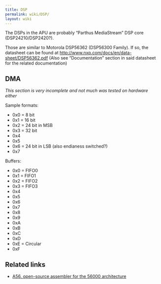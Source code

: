 ```yaml
---
title: DSP
permalink: wiki/DSP/
layout: wiki
---
```


The DSPs in the APU are probably “Parthus MediaStream” DSP core
(DSP24210/DSP2420?).

Those are similar to Motorola DSP56362 (DSP56300 Family). If so, the
datasheet can be found at
<http://www.nxp.com/docs/en/data-sheet/DSP56362.pdf> (Also see
“Documentation” section in said datasheet for the related documentation)

DMA
---

*This section is very incomplete and not much was tested on hardware
either*

Sample formats:

-   0x0 = 8 bit
-   0x1 = 16 bit
-   0x2 = 24 bit in MSB
-   0x3 = 32 bit
-   0x4
-   0x5
-   0x6 = 24 bit in LSB (also endianess switched?)
-   0x7

Buffers:

-   0x0 = FIFO0
-   0x1 = FIFO1
-   0x2 = FIFO2
-   0x3 = FIFO3
-   0x4
-   0x5
-   0x6
-   0x7
-   0x8
-   0x9
-   0xA
-   0xB
-   0xC
-   0xD
-   0xE = Circular
-   0xF

Related links
-------------

-   [A56, open-source assembler for the 56000
    architecture](http://www.zdomain.com/a56.html)

